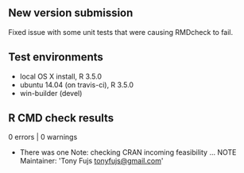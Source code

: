 ## New version submission
Fixed issue with some unit tests that were causing RMDcheck to fail.

## Test environments
* local OS X install, R 3.5.0
* ubuntu 14.04 (on travis-ci), R 3.5.0
* win-builder (devel)

## R CMD check results

0 errors | 0 warnings

* There was one Note:
checking CRAN incoming feasibility ... NOTE
Maintainer: 'Tony Fujs <tonyfujs@gmail.com>'
